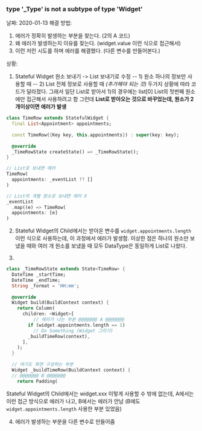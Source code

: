 ### type '_Type' is not a subtype of type 'Widget'
날짜: 2020-01-13
해결 방법:
1. 에러가 정확히 발생하는 부분을 찾는다. (2의 A 코드)
2. 왜 에러가 발생하는지 이유를 찾는다.  (widget.value 이런 식으로 접근해서)
3. 이런 저런 시도를 하며 에러를 해결했다. (다른 변수를 만들어본다.)

상황:
1. Stateful Widget 원소 보내기 -> List 보내기로 수정
-- 1) 원소 하나의 정보만 사용할 때
-- 2) List 전체 정보로 사용할 때 *(추가해야 되는 것)*
두가지 상황에 따라 코드가 달라졌다. 그래서 일단 List로 받아서 1)의 경우에는 list[0] List의 첫번째 원소에만 접근해서 사용하려고 함
그런데 **List로 받아오는 것으로 바꾸었는데, 원소가 2개이상이면 에러가 발생**
``` Dart
class TimeRow extends StatefulWidget {  
  final List<Appointment> appointments; 
  
  const TimeRow({Key key, this.appointments}) : super(key: key);  
  
  @override  
  _TimeRowState createState() => _TimeRowState();  
} 
````

``` Dart
// List로 보내면 에러
TimeRow(  
  appointments: _eventList ?? []
)

// List의 개별 원소로 보내면 에러 X
_eventList  
  .map((e) => TimeRow(  
  appointments: [e]
)
```

2. Stateful Widget의 Child에서는 받아온 변수를 ```widget.appointments.length``` 이런 식으로 사용하는데, 이 과정에서 에러가 발생함.
이상한 점은 하나의 원소만 보냈을 때와 여러 개 원소를 보냈을 때 모두 DataType은 동일하게 List로 나왔다.

3. 
``` Dart
class _TimeRowState extends State<TimeRow> {  
  DateTime _startTime;  
  DateTime _endTime;  
  String _format = 'HH:mm';  
  
  @override  
  Widget build(BuildContext context) {  
    return Column(  
      children: <Widget>[  
	      // 에러가 나는 부분 @@@@@@@ A @@@@@@@
        if (widget.appointments.length == 1)
	      // Do Something (Widget 그리기)
        _buildTimeRow(context),  
      ],  
    );  
  }  
  
  // 여기도 화면 구성하는 부분
  Widget _buildTimeRow(BuildContext context) {  
  // @@@@@@@ B @@@@@@@
    return Padding(
  ```
  Stateful Widget의 Child에서는 widget.xxx 이렇게 사용할 수 밖에 없는데, A에서는 이런 접근 방식으로 에러가 나고, B에서는 에러가 안남 (B에도 ```widget.appointments.length``` 사용한 부분 있었음)

4. 에러가 발생하는 부분을 다른 변수로 만들어줌